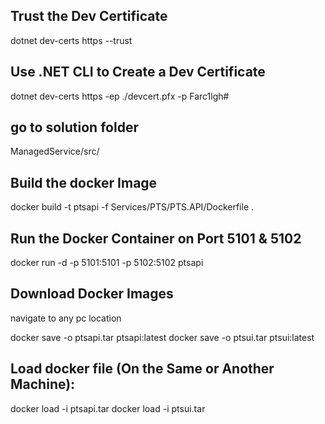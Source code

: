 ## Trust the Dev Certificate
dotnet dev-certs https --trust

## Use .NET CLI to Create a Dev Certificate
dotnet dev-certs https -ep ./devcert.pfx -p Farc1lgh#

## go to solution folder
ManagedService/src/

## Build the docker Image
docker build -t ptsapi -f Services/PTS/PTS.API/Dockerfile .

## Run the Docker Container on Port 5101 & 5102
docker run -d -p 5101:5101 -p 5102:5102 ptsapi


## Download Docker Images
navigate to any pc location

docker save -o ptsapi.tar ptsapi:latest
docker save -o ptsui.tar ptsui:latest

## Load docker file (On the Same or Another Machine):
docker load -i ptsapi.tar
docker load -i ptsui.tar



